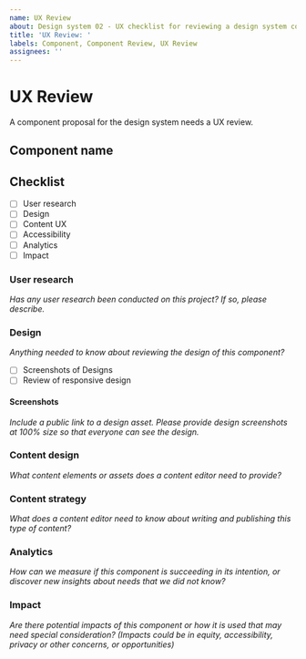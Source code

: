 ```yaml
---
name: UX Review
about: Design system 02 - UX checklist for reviewing a design system component
title: 'UX Review: '
labels: Component, Component Review, UX Review
assignees: ''
---
```


# UX Review

A component proposal for the design system needs a UX review.

## Component name


## Checklist
- [ ] User research
- [ ] Design
- [ ] Content UX
- [ ] Accessibility
- [ ] Analytics
- [ ] Impact

### User research
*Has any user research been conducted on this project? If so, please describe.*

### Design
*Anything needed to know about reviewing the design of this component?*

- [ ] Screenshots of Designs
- [ ] Review of responsive design

#### Screenshots
*Include a public link to a design asset. Please provide design screenshots at 100% size so that everyone can see the design.* 

### Content design 
*What content elements or assets does a content editor need to provide?*

### Content strategy
*What does a content editor need to know about writing and publishing this type of content?*

### Analytics
*How can we measure if this component is succeeding in its intention, or discover new insights about needs that we did not know?*

### Impact
*Are there potential impacts of this component or how it is used that may need special consideration? (Impacts could be in equity, accessibility, privacy or other concerns, or opportunities)*
